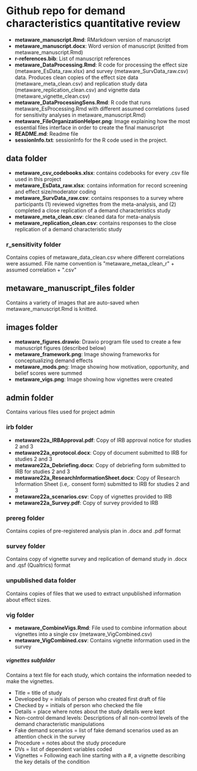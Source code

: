 # Github repo for demand characteristics quantitative review
- **metaware_manuscript.Rmd**: RMarkdown version of manuscript
- **metaware_manuscript.docx**: Word version of manuscript (knitted from metaware_manuscript.Rmd)
- **r-references.bib**: List of manuscript references
- **metaware_DataProcessing.Rmd**: R code for processing the effect size (metaware_EsData_raw.xlsx) and survey (metaware_SurvData_raw.csv) data. Produces clean copies of the effect size data (metaware_meta_clean.csv) and replication study data (metaware_replication_clean.csv) and vignette data (metaware_vignette_clean.csv)
- **metaware_DataProcessingSens.Rmd**: R code that runs metaware_EsProcessing.Rmd with different assumed correlations (used for sensitivity analyses in metaware_manuscript.Rmd)
- **metaware_FileOrganizationHelper.png**: Image explaining how the most essential files interface in order to create the final manuscript
- **README.md**: Readme file
- **sessionInfo.txt**: sessionInfo for the R code used in the project.

## data folder
- **metaware_csv_codebooks.xlsx**: contains codebooks for every .csv file used in this project
- **metaware_EsData_raw.xlsx**: contains information for record screening and effect size/moderator coding
- **metaware_SurvData_raw.csv**: contains responses to a survey where participants (1) reviewed vignettes from the meta-analysis, and (2) completed a close replication of a demand characteristics study
- **metaware_meta_clean.csv**: cleaned data for meta-analysis
- **metaware_replication_clean.csv**: contains responses to the close replication of a demand characteristic study

### r_sensitivity folder
Contains copies of metaware_data_clean.csv where different correlations were assumed. File name convention is "metaware_metaa_clean_r" + assumed correlation + ".csv"

## metaware_manuscript_files folder
Contains a variety of images that are auto-saved when metaware_manuscript.Rmd is knitted.

## images folder
- **metaware_figures.drawio**: Drawio program file used to create a few manuscript figures (described below)
- **metaware_framework.png**: Image showing frameworks for conceptualizing demand effects
- **metaware_mods.pn**g: Image showing how motivation, opportunity, and belief scores were summed
- **metaware_vigs.png**: Image showing how vignettes were created

## admin folder
Contains various files used for project admin

### irb folder
- **metaware22a_IRBApproval.pdf**: Copy of IRB approval notice for studies 2 and 3
- **metaware22a_eprotocol.docx**: Copy of document submitted to IRB for studies 2 and 3
- **metaware22a_Debriefing.docx**: Copy of debriefing form submitted to IRB for studies 2 and 3
- **metaware22a_ResearchInformationSheet.docx**: Copy of Research Information Sheet (i.e,. consent form) submitted to IRB for studies 2 and 3
- **metaware22a_scenarios.csv**: Copy of vignettes provided to IRB
- **metaware22a_Survey.pdf**: Copy of survey provided to IRB

### prereg folder
Contains copies of pre-registered analysis plan in .docx and .pdf format

### survey folder
Contains copy of vignette survey and replication of demand study in .docx and .qsf (Qualtrics) format

### unpublished data folder
Contains copies of files that we used to extract unpublished information about effect sizes.

### vig folder
- **metaware_CombineVigs.Rmd**: File used to combine information about vignettes into a single csv (metaware_VigCombined.csv)
- **metaware_VigCombined.csv**: Contains vignette information used in the survey

##### vignettes subfolder
Contains a text file for each study, which contains the information needed to make the vignettes. 
- Title = title of study
- Developed by = initials of person who created first draft of file 
- Checked by = initials of person who checked the file
- Details = place where notes about the study details were kept 
- Non-control demand levels: Descriptions of all non-control levels of the demand characteristic manipulations
- Fake demand scenarios = list of fake demand scenarios used as an attention check in the survey
- Procedure = notes about the study procedure
- DVs = list of dependent variables coded
- Vignettes = Following each line starting with a #, a vignette describing the key details of the condition
